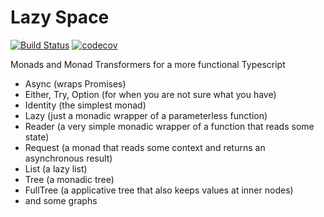 # Lazy Space

[![Build Status](https://travis-ci.org/dvallin/lazy-space.svg?branch=master)](https://travis-ci.org/dvallin/lazy-space)
[![codecov](https://codecov.io/gh/dvallin/lazy-space/branch/master/graph/badge.svg)](https://codecov.io/gh/dvallin/lazy-space)

Monads and Monad Transformers for a more functional Typescript

- Async (wraps Promises)
- Either, Try, Option (for when you are not sure what you have)
- Identity (the simplest monad)
- Lazy (just a monadic wrapper of a parameterless function)
- Reader (a very simple monadic wrapper of a function that reads some state)
- Request (a monad that reads some context and returns an asynchronous result)
- List (a lazy list)
- Tree (a monadic tree)
- FullTree (a applicative tree that also keeps values at inner nodes)
- and some graphs
